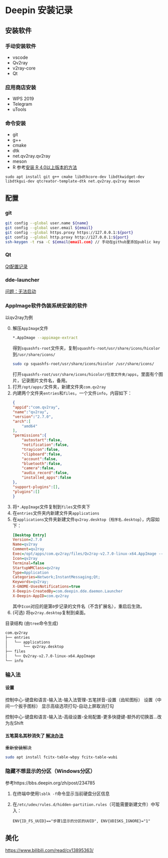 # Deepin 安装记录

## 安装软件

### 手动安装软件
- vscode
- Qv2ray
- v2ray-core
- Qt

### 应用商店安装
- WPS 2019
- Telegram
- uTools

### 命令安装
- git
- g++ 
- cmake
- dtk
- net.qv2ray.qv2ray 
- meson
- R 参考[安装 R 4.0以上版本的方法](https://bbs.deepin.org/zh/post/234965)

```
sudo apt install git g++ cmake libdtkcore-dev libdtkwidget-dev libdtkgui-dev qtcreator-template-dtk net.qv2ray.qv2ray meson

```

## 配置

### git
```bash
git config --global user.name ${name}
git config --global user.email ${email}
git config --global https.proxy https://127.0.0.1:${port}
git config --global http.proxy http://127.0.0.1:${port}
ssh-keygen -t rsa -C ${email@email.com} // 手动在github里添加public key
```

### Qt
[Qt配置记录](Qt%E9%85%8D%E7%BD%AE.md)

### dde-launcher
[问题：无法启动](https://bbs.deepin.org/zh/post/228632)

### AppImage软件伪装系统安装的软件
以qv2ray为例

0. 解压`AppImage`文件
    ```bash
    *.AppImage --appimage-extract
    ```
   得到`squashfs-root`文件夹，复制`squashfs-root/usr/share/icons/hicolor`到`/usr/share/icons/`
    ``` bash
    sudo cp squashfs-root/usr/share/icons/hicolor /usr/share/icons/
    ```
   打开`squashfs-root/usr/share/icons/hicolor/任意文件夹/apps`，里面有个图片，记录图片文件名，备用。
1. 打开`/opt/apps/`文件夹，新建文件夹`com.qv2ray`
2. 内建两个文件夹`entries`和`files`，一个文件`info`，内容如下：
    ```json
    {
    "appid":"com.qv2ray",
    "name":"qv2ray",
    "version":"2.7.0",
    "arch":[
        "amd64"
    ],
    "permissions":{
        "autostart":false,
        "notification":false,
        "trayicon":false,
        "clipboard":false,
        "account":false,
        "bluetooth":false,
        "camera":false,
        "audio_record":false,
        "installed_apps":false
    },
    "support-plugins":[],
    "plugins":[]
    }
    ```
3. 将`*.AppImage`文件复制到`files`文件夹下
4. 在`entries`文件夹内新建文件夹`applications`
5. 在`applications`文件夹新建文件`qv2ray.desktop`（`程序名.desktop`），内容如下：
    ```ini
    [Desktop Entry]
    Version=2.7.0
    Name=qv2ray
    Comment=qv2ray
    Exec=/opt/apps/com.qv2ray/files/Qv2ray-v2.7.0-linux-x64.AppImage -- %u
    Icon=qv2ray
    Terminal=false
    StartupWMClass=qv2ray
    Type=Application
    Categories=Network;InstantMessaging;Qt;
    Keywords=qv2ray;
    X-GNOME-UsesNotifications=true
    X-Deepin-CreatedBy=com.deepin.dde.daemon.Launcher
    X-Deepin-AppID=com.qv2ray
    ```
   其中`Icon`对应的是第`0`步记录的文件名（不含扩展名），重启后生效。
6. (可选) 将`qv2ray.desktop`复制到桌面。

目录结构 (由`tree`命令生成)
```bash
com.qv2ray
├── entries
│   └── applications
│       └── qv2ray.desktop
├── files
│   └── Qv2ray-v2.7.0-linux-x64.AppImage
└── info
```

### 输入法

#### 设置
控制中心-键盘和语言-输入法-输入法管理-五笔拼音-设置（齿轮图标）
设置（中间一个扳手图标）
显示高级选项打勾-自动上屏取消打勾

控制中心-键盘和语言-输入法-高级设置-全局配置-更多快捷键-额外的切换首...改为左Shift

#### 五笔莫名其秒消失了 [解决办法]([Bug]%20fcitx-table-wubi.md)
~~重新安装解决~~
```bash
sudo apt install fcitx-table-wbpy fcitx-table-wubi
```

### 隐藏不想显示的分区（Windows分区）

参考https://bbs.deepin.org/zh/post/234785

1. 在终端中使用`lsblk -f`命令显示当前硬盘分区信息

2. 在`/etc/udev/rules.d/hidden-partition.rules`（可能需要新建文件）中写入：
    ```
    ENV{ID_FS_UUID}=="步骤1显示的分区的UUID", ENV{UDISKS_IGNORE}="1"
    ```

## 美化
https://www.bilibili.com/read/cv13895363/
